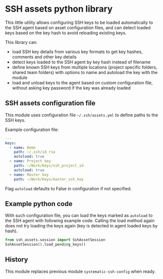 # SSH assets python library

This little utility allows configuring SSH keys to be loaded automatically to
the SSH agent based on asset configuration files, and can detect loaded keys
based on the key hash to avoid reloading existing keys.

This library can:

- load SSH key details from various key formats to get key hashes, comments and other key details
- detect keys loaded to the SSH agent by key hash instead of filename
- define known SSH keys from multiple locations (project specific folders, shared team folders) with
  options to name and autoload the key with the module
- load and unload keys to the agent based on custom configuration file, without asking key password
  if the key was already loaded

## SSH assets configuration file

This module uses configuration file `~/.ssh/assets.yml` to define paths to the
SSH keys.

Example configuration file:

```yaml
---
keys:
  - name: Demo
    path: ~/.ssh/id_rsa
    autoload: true
  - name: Project key
    path: ~/Work/Keys/ssh_project_id
    autoload: true
  - name: Master key
    path: ~/Work/Keys/master_ssh_key
```

Flag `autoload` defaults to False in configuration if not specified.

## Example python code

With such configuration file, you can load the keys marked as `autoload` to the SSH
agent with following example code. Calling the load method again does not try loading
the keys again (key is detected in agent loaded keys by hash).

```python
from ssh_assets.session import SshAssetSession
SshAssetSession().load_pending_keys()
```

## History

This module replaces previous module `systematic-ssh-config` when ready.
